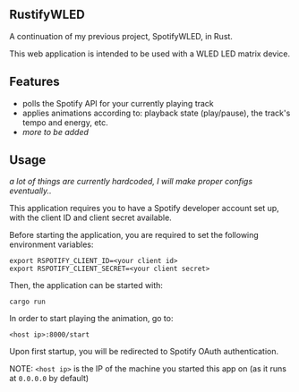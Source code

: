## RustifyWLED

A continuation of my previous project, SpotifyWLED, in Rust.

This web application is intended to be used with a WLED LED matrix device.

## Features

- polls the Spotify API for your currently playing track
- applies animations according to: playback state (play/pause), the track's tempo and energy, etc.
- *more to be added*

## Usage

*a lot of things are currently hardcoded, I will make proper configs eventually..*

This application requires you to have a Spotify developer account set up, with the client ID and client secret available.

Before starting the application, you are required to set the following environment variables:
```
export RSPOTIFY_CLIENT_ID=<your client id>
export RSPOTIFY_CLIENT_SECRET=<your client secret>
```

Then, the application can be started with:
```
cargo run
```

In order to start playing the animation, go to:
```
<host ip>:8000/start
```

Upon first startup, you will be redirected to Spotify OAuth authentication.

NOTE: `<host ip>` is the IP of the machine you started this app on (as it runs at `0.0.0.0` by default)
